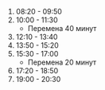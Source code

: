 1. 08:20 - 09:50
1. 10:00 - 11:30
    - Перемена 40 минут
1. 12:10 - 13:40
1. 13:50 - 15:20
1. 15:30 - 17:00
    - Перемена 20 минут
1. 17:20 - 18:50
1. 19:00 - 20:30